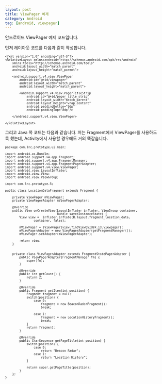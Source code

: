 ```yaml
---
layout: post
title: ViewPager 예제
category: Android
tag: [android, viewpager]
---
```


안드로이드 ViewPager 예제 코드입니다. 


먼저 레이아웃 코드를 다음과 같이 작성합니다.
<pre class="prettyprint" style="font-size:0.7em;">
&lt;?xml version="1.0" encoding="utf-8"?&gt;
&lt;RelativeLayout xmlns:android="http://schemas.android.com/apk/res/android"
    xmlns:tools="http://schemas.android.com/tools"
    android:layout_width="match_parent"
    android:layout_height="match_parent"&gt;

    &lt;android.support.v4.view.ViewPager
        android:id="@+id/viewpager"
        android:layout_width="match_parent"
        android:layout_height="match_parent"&gt;

        &lt;android.support.v4.view.PagerTitleStrip
            android:id="@+id/pager_title_strip"
            android:layout_width="match_parent"
            android:layout_height="wrap_content"
            android:paddingBottom="8dp"
            android:paddingTop="8dp"/&gt;

    &lt;/android.support.v4.view.ViewPager&gt;

&lt;/RelativeLayout&gt;
</pre>

그리고 Java 쪽 코드는 다음과 같습니다.
저는 Fragment에서 ViewPager를 사용하도록 했는데, Activity에서 사용할 경우에도
거의 똑같습니다.

<pre class="prettyprint" style="font-size:0.7em;">
package com.lnc.prototype.ui.main;

import android.os.Bundle;
import android.support.v4.app.Fragment;
import android.support.v4.app.FragmentManager;
import android.support.v4.app.FragmentPagerAdapter;
import android.support.v4.view.ViewPager;
import android.view.LayoutInflater;
import android.view.View;
import android.view.ViewGroup;

import com.lnc.prototype.R;

public class LocationDataFragment extends Fragment {

    private ViewPager mViewPager;
    private ViewPagerAdapter mViewPagerAdapter;

    @Override
    public View onCreateView(LayoutInflater inflater, ViewGroup container,
                             Bundle savedInstanceState) {
        View view =  inflater.inflate(R.layout.fragment_location_data,
                container, false);

        mViewPager = (ViewPager)view.findViewById(R.id.viewpager);
        mViewPagerAdapter = new ViewPagerAdapter(getFragmentManager());
        mViewPager.setAdapter(mViewPagerAdapter);

        return view;
    }


    private class ViewPagerAdapter extends FragmentStatePagerAdapter {
        public ViewPagerAdapter(FragmentManager fm) {
            super(fm);
        }

        @Override
        public int getCount() {
            return 2;
        }

        @Override
        public Fragment getItem(int position) {
            Fragment fragment = null;
            switch(position) {
                case 0:
                    fragment = new BeaconRadarFragment();
                    break;

                case 1:
                    fragment = new LocationHistoryFragment();
                    break;
            }
            return fragment;
        }

        @Override
        public CharSequence getPageTitle(int position) {
            switch(position) {
                case 0:
                    return "Beacon Radar";
                case 1:
                    return "Location History";
            }

            return super.getPageTitle(position);
        }
    };
}
</pre>
